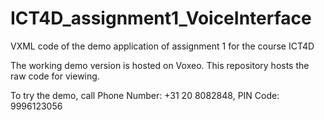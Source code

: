 # ICT4D_assignment1_VoiceInterface
VXML code of the demo application of assignment 1 for the course ICT4D

The working demo version is hosted on Voxeo. This repository hosts the raw code for viewing.

To try the demo, call
Phone Number: +31 20 8082848,
PIN Code: 9996123056
